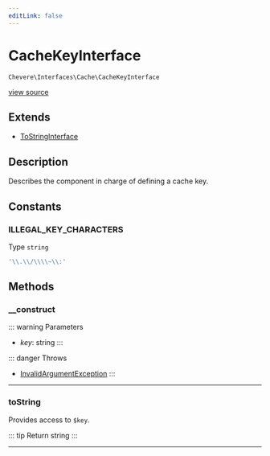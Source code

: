 ```yaml
---
editLink: false
---
```


# CacheKeyInterface

`Chevere\Interfaces\Cache\CacheKeyInterface`

[view source](https://github.com/chevere/chevere/blob/master/src/Chevere/Interfaces/Cache/CacheKeyInterface.php)

## Extends

- [ToStringInterface](../Common/ToStringInterface.md)

## Description

Describes the component in charge of defining a cache key.

## Constants

### ILLEGAL_KEY_CHARACTERS

Type `string`

```php
'\\.\\/\\\\~\\:'
```

## Methods

### __construct

::: warning Parameters
- *key*: string
:::

::: danger Throws
- [InvalidArgumentException](../../Exceptions/Core/InvalidArgumentException.md) 
:::

---

### toString

Provides access to `$key`.

::: tip Return
string
:::

---
